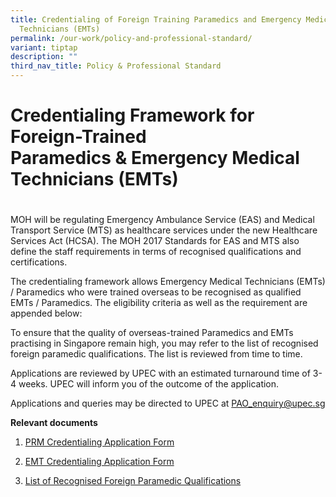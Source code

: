 ```yaml
---
title: Credentialing of Foreign Training Paramedics and Emergency Medical
  Technicians (EMTs)
permalink: /our-work/policy-and-professional-standard/
variant: tiptap
description: ""
third_nav_title: Policy & Professional Standard
---
```

<h1>Credentialing Framework for Foreign-Trained Paramedics&nbsp;&amp;&nbsp;Emergency Medical Technicians (EMTs)</h1>
<h1></h1>
<p>MOH will be regulating Emergency Ambulance Service (EAS) and Medical Transport
Service (MTS) as healthcare services under the new Healthcare Services
Act (HCSA). The MOH 2017 Standards for EAS and MTS also define the staff
requirements in terms of recognised qualifications and certifications.</p>
<p>The credentialing framework allows Emergency Medical Technicians (EMTs)
/ Paramedics who were trained overseas to be recognised as qualified EMTs
/ Paramedics. The eligibility criteria as well as the requirement are appended
below:</p>
<p>To ensure that the quality of overseas-trained Paramedics and EMTs practising
in Singapore remain high, you may refer to the list of recognised foreign
paramedic qualifications. The list is reviewed from time to time.</p>
<p>Applications are reviewed by UPEC with an estimated turnaround time of
3-4 weeks. UPEC will inform you of the outcome of the application.</p>
<p>Applications and queries may be directed to UPEC at&nbsp;<a href="mailto:PAO_enquiry@upec.sg" rel="noopener noreferrer nofollow" target="_blank">PAO_enquiry@upec.sg</a>
</p>
<p><strong>Relevant documents</strong>
</p>
<ol data-tight="true" class="tight">
<li>
<p><a href="http://upec.stackedup.sg/wp-content/uploads/2020/02/PRM-Credentialing-Application-Form-UPEC.pdf" rel="noopener noreferrer nofollow" target="_blank">PRM Credentialing Application Form</a>
</p>
</li>
<li>
<p><a href="http://upec.stackedup.sg/wp-content/uploads/2020/02/EMT-Credentialing-Application-Form-UPEC.pdf" rel="noopener noreferrer nofollow" target="_blank">EMT Credentialing Application Form</a>
</p>
</li>
<li>
<p><a href="http://upec.stackedup.sg/wp-content/uploads/2021/08/List-of-Recognised-Foreign-Paramedic-Qualifications.pdf" rel="noopener noreferrer nofollow" target="_blank">List of Recognised Foreign Paramedic Qualifications</a>
</p>
</li>
</ol>
<p></p>